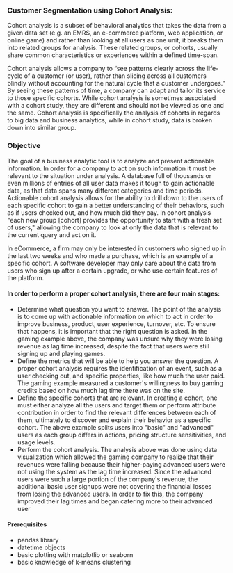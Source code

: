 ### Customer Segmentation using Cohort Analysis:
Cohort analysis is a subset of behavioral analytics that takes the data from a given data set (e.g. an EMRS, an e-commerce platform, web application, or online game) and rather than looking at all users as one unit, it breaks them into related groups for analysis. These related groups, or cohorts, usually share common characteristics or experiences within a defined time-span.

Cohort analysis allows a company to “see patterns clearly across the life-cycle of a customer (or user), rather than slicing across all customers blindly without accounting for the natural cycle that a customer undergoes.” By seeing these patterns of time, a company can adapt and tailor its service to those specific cohorts. While cohort analysis is sometimes associated with a cohort study, they are different and should not be viewed as one and the same. Cohort analysis is specifically the analysis of cohorts in regards to big data and business analytics, while in cohort study, data is broken down into similar group.

### Objective
The goal of a business analytic tool is to analyze and present actionable information. In order for a company to act on such information it must be relevant to the situation under analysis. A database full of thousands or even millions of entries of all user data makes it tough to gain actionable data, as that data spans many different categories and time periods. Actionable cohort analysis allows for the ability to drill down to the users of each specific cohort to gain a better understanding of their behaviors, such as if users checked out, and how much did they pay. In cohort analysis "each new group [cohort] provides the opportunity to start with a fresh set of users," allowing the company to look at only the data that is relevant to the current query and act on it.

In eCommerce, a firm may only be interested in customers who signed up in the last two weeks and who made a purchase, which is an example of a specific cohort. A software developer may only care about the data from users who sign up after a certain upgrade, or who use certain features of the platform.

#### In order to perform a proper cohort analysis, there are four main stages:

- Determine what question you want to answer. The point of the analysis is to come up with actionable information on which to act in order to improve business, product, user experience, turnover, etc. To ensure that happens, it is important that the right question is asked. In the gaming example above, the company was unsure why they were losing revenue as lag time increased, despite the fact that users were still signing up and playing games.
- Define the metrics that will be able to help you answer the question. A proper cohort analysis requires the identification of an event, such as a user checking out, and specific properties, like how much the user paid. The gaming example measured a customer's willingness to buy gaming credits based on how much lag time there was on the site.
- Define the specific cohorts that are relevant. In creating a cohort, one must either analyze all the users and target them or perform attribute contribution in order to find the relevant differences between each of them, ultimately to discover and explain their behavior as a specific cohort. The above example splits users into "basic" and "advanced" users as each group differs in actions, pricing structure sensitivities, and usage levels.
- Perform the cohort analysis. The analysis above was done using data visualization which allowed the gaming company to realize that their revenues were falling because their higher-paying advanced users were not using the system as the lag time increased. Since the advanced users were such a large portion of the company's revenue, the additional basic user signups were not covering the financial losses from losing the advanced users. In order to fix this, the company improved their lag times and began catering more to their advanced user


#### Prerequisites
- pandas library
- datetime objects
- basic plotting with matplotlib or seaborn
- basic knowledge of k-means clustering
